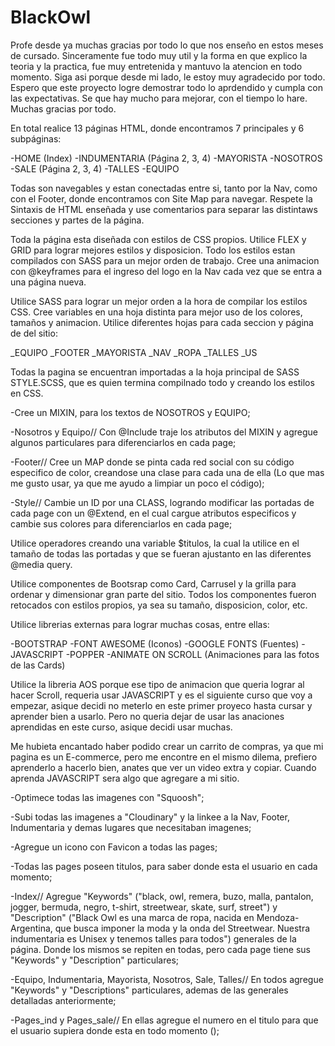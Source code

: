 # BlackOwl 

<!--  AL PROFESOR FEDE GILLES  -->

Profe desde ya muchas gracias por todo lo que nos enseño en estos meses de cursado. Sinceramente fue todo muy util y la forma en que explico la teoria y la practica, fue muy entretenida y mantuvo la atencion en todo momento. Siga asi porque desde mi lado, le estoy muy agradecido por todo. Espero que este proyecto logre demostrar todo lo aprdendido y cumpla con las expectativas. Se que hay mucho para mejorar, con el tiempo lo hare. Muchas gracias por todo.

<!--  HTML  -->

En total realice 13 páginas HTML, donde encontramos 7 principales y 6 subpáginas:

-HOME (Index)
-INDUMENTARIA (Página 2, 3, 4)
-MAYORISTA 
-NOSOTROS 
-SALE (Página 2, 3, 4)
-TALLES
-EQUIPO 

Todas son navegables y estan conectadas entre si, tanto por la Nav, como con el Footer, donde encontramos con Site Map para navegar.
Respete la Sintaxis de HTML enseñada y use comentarios para separar las distintaws secciones y partes de la página.

<!--  CSS  -->

Toda la página esta diseñada con estilos de CSS propios. Utilice FLEX y GRID para lograr mejores estilos y disposicion. Todo los estilos estan compilados con SASS para un mejor orden de trabajo.
Cree una animacion con @keyframes para el ingreso del logo en la Nav cada vez que se entra a una página nueva.

<!--  SASS  -->

Utilice SASS para lograr un mejor orden a la hora de compilar los estilos CSS. 
Cree variables en una hoja distinta para mejor uso de los colores, tamaños y animacion. 
Utilice diferentes hojas para cada seccion y página de del sitio: 

_EQUIPO 
_FOOTER 
_MAYORISTA 
_NAV 
_ROPA
_TALLES 
_US 

Todas la pagina se encuentran importadas a la hoja principal de SASS STYLE.SCSS, que es quien termina compilnado todo y creando los estilos en CSS.

<!--  SASS II  --> 

-Cree un MIXIN, para los textos de NOSOTROS y EQUIPO; 

-Nosotros y Equipo// Con @Include traje los atributos del MIXIN y agregue algunos particulares para diferenciarlos en cada page; 

-Footer// Cree un MAP donde se pinta cada red social con su código especifico de color, creandose una clase para cada una de ella (Lo que mas me gusto usar, ya que me ayudo a limpiar un poco el código); 

-Style// Cambie un ID por una CLASS, logrando modificar las portadas de cada page con un @Extend, en el cual cargue atributos especificos y cambie sus colores para diferenciarlos en cada page;

Utilice operadores creando una variable $titulos, la cual la utilice en el tamaño de todas las portadas y que se fueran ajustanto en las diferentes @media query.

<!--  BOOTSTRAP  --> 

Utilice componentes de Bootsrap como Card, Carrusel y la grilla para ordenar y dimensionar gran parte del sitio.
Todos los componentes fueron retocados con estilos propios, ya sea su tamaño, disposicion, color, etc. 

<!--  LIBRERIAS EXTERNAS  -->

Utilice librerias externas para lograr muchas cosas, entre ellas: 

-BOOTSTRAP 
-FONT AWESOME (Iconos)
-GOOGLE FONTS (Fuentes)
-JAVASCRIPT
-POPPER
-ANIMATE ON SCROLL (Animaciones para las fotos de las Cards)

<!--  EXTRAS  -->

Utilice la libreria AOS porque ese tipo de animacion que queria lograr al hacer Scroll, requeria usar JAVASCRIPT y es el siguiente curso que voy a empezar, asique decidi no meterlo en este primer proyeco hasta cursar y aprender bien a usarlo. Pero no queria dejar de usar las anaciones aprendidas en este curso, asique decidi usar muchas.

Me hubieta encantado haber podido crear un carrito de compras, ya que mi pagina es un E-commerce, pero me encontre en el mismo dilema, prefiero aprenderlo a hacerlo bien, anates que ver un video extra y copiar. Cuando aprenda JAVASCRIPT sera algo que agregare a mi sitio.

<!--  SEO  --> 

-Optimece todas las imagenes con "Squoosh";

-Subi todas las imagenes a "Cloudinary" y la linkee a la Nav, Footer, Indumentaria y demas lugares que necesitaban imagenes; 

-Agregue un icono con Favicon a todas las pages;

-Todas las pages poseen titulos, para saber donde esta el usuario en cada momento;

-Index// Agregue "Keywords" ("black, owl, remera, buzo, malla, pantalon, jogger, bermuda, negro, t-shirt, streetwear, skate, surf, street") y "Description" ("Black Owl es una marca de ropa, nacida en Mendoza-Argentina, que busca imponer la moda y la onda del Streetwear. Nuestra indumentaria es Unisex y tenemos talles para todos") generales de la página. Donde los mismos se repiten en todas, pero cada page tiene sus "Keywords" y "Description" particulares;  

-Equipo, Indumentaria, Mayorista, Nosotros, Sale, Talles// En todos agregue "Keywords" y "Descriptions" particulares, ademas de las generales detalladas anteriormente; 

-Pages_ind y Pages_sale// En ellas agregue el numero en el titulo para que el usuario supiera donde esta en todo momento (<title>Sale 2 - Black Owl</title>); 